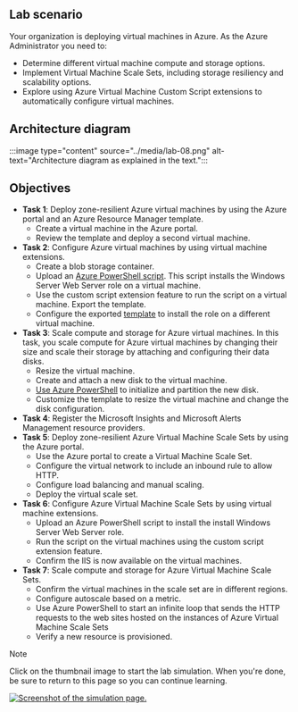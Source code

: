 
## Lab scenario

Your organization is deploying virtual machines in Azure. As the Azure Administrator you need to:

+ Determine different virtual machine compute and storage options.
+ Implement Virtual Machine Scale Sets, including storage resiliency and scalability options.
+ Explore using Azure Virtual Machine Custom Script extensions to automatically configure virtual machines.

## Architecture diagram

:::image type="content" source="../media/lab-08.png" alt-text="Architecture diagram as explained in the text.":::

## Objectives

+ **Task 1**: Deploy zone-resilient Azure virtual machines by using the Azure portal and an Azure Resource Manager template. 
    + Create a virtual machine in the Azure portal.
    + Review the template and deploy a second virtual machine. 
+ **Task 2**: Configure Azure virtual machines by using virtual machine extensions. 
    + Create a blob storage container. 
    + Upload an [Azure PowerShell script](https://github.com/MicrosoftLearning/AZ-104-MicrosoftAzureAdministrator/blob/master/Allfiles/Labs/08/az104-08-install_IIS.ps1). This script installs the Windows Server Web Server role on a virtual machine. 
    + Use the custom script extension feature to run the script on a virtual machine. Export the template.
    + Configure the exported [template](https://github.com/MicrosoftLearning/AZ-104-MicrosoftAzureAdministrator/blob/master/Allfiles/Labs/08/az104-08-custom_script_extension.json) to install the role on a different virtual machine. 
+ **Task 3**: Scale compute and storage for Azure virtual machines. In this task, you scale compute for Azure virtual machines by changing their size and scale their storage by attaching and configuring their data disks.
    + Resize the virtual machine.
    + Create and attach a new disk to the virtual machine.
    + [Use Azure PowerShell](https://github.com/MicrosoftLearning/AZ-104-MicrosoftAzureAdministrator/blob/master/Allfiles/Labs/08/lab08diskcode.txt) to initialize and partition the new disk.
    + Customize the template to resize the virtual machine and change the disk configuration. 
+ **Task 4**: Register the Microsoft Insights and Microsoft Alerts Management resource providers.
+ **Task 5**: Deploy zone-resilient Azure Virtual Machine Scale Sets by using the Azure portal.
    + Use the Azure portal to create a Virtual Machine Scale Set. 
    + Configure the virtual network to include an inbound rule to allow HTTP.
    + Configure load balancing and manual scaling.
    * Deploy the virtual scale set. 
+ **Task 6**: Configure Azure Virtual Machine Scale Sets by using virtual machine extensions.
    + Upload an Azure PowerShell script to install the install Windows Server Web Server role. 
    + Run the script on the virtual machines using the custom script extension feature. 
    + Confirm the IIS is now available on the virtual machines. 
+ **Task 7**: Scale compute and storage for Azure Virtual Machine Scale Sets. 
    + Confirm the virtual machines in the scale set are in different regions.
    + Configure autoscale based on a metric.
    + Use Azure PowerShell to start an infinite loop that sends the HTTP requests to the web sites hosted on the instances of Azure Virtual Machine Scale Sets
    + Verify a new resource is provisioned. 

> [!NOTE]
> Click on the thumbnail image to start the lab simulation. When you're done, be sure to return to this page so you can continue learning. 

[![Screenshot of the simulation page.](../media/simulation-compute-thumbnail.jpg)](https://mslabs.cloudguides.com/guides/AZ-104%20Exam%20Guide%20-%20Microsoft%20Azure%20Administrator%20Exercise%2012?azure-portal=true)

